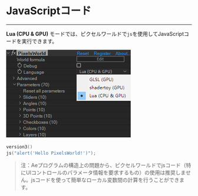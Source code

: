 # JavaScriptコード
---
**Lua (CPU & GPU)** モードでは、ピクセルワールドで```js```を使用してJavaScriptコードを実行できます。

![LuaMode](LuaMode.png)

```lua:executeJS.lua
version3()
js("alert('Hello PixelsWorld!')");
```
> 注：Aeプログラムの構造上の問題から、ピクセルワールドでjsコード（特にUIコントロールのパラメータ情報を要求するもの）の使用は推奨しません。jsコードを使って簡単なローカル変数間の計算を行うことができます。